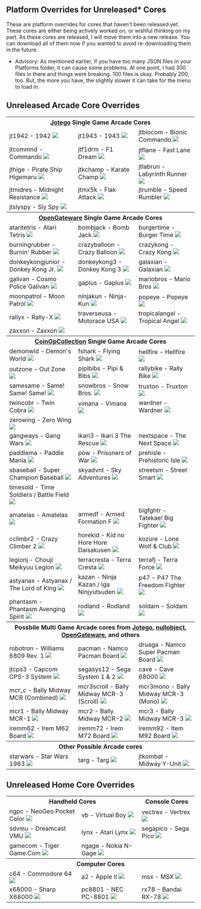 ## Platform Overrides for Unreleased* Cores

These are platform overrides for cores that haven't been released yet. These cores are either being actively worked on, or wishful thinking on my part. As these cores are released, I will move them into a new release. You can download all of them now if you wanted to avoid re-downloading them in the future.

- Advisory: As mentioned earlier, if you have too many JSON files in your Platforms folder, it can cause some problems. At one point, I had 300 files in there and things were breaking. 100 files is okay. Probably 200, too. But, the more you have, the slightly slower it can take for the menu to load in.

## Unreleased Arcade Core Overrides

<table>
<tr><th colspan="3"><a href="https://patreon.com/jotego">Jotego</a> Single Game Arcade Cores</th></tr>
<tr>
 <td>jt1942 - 1942 <img src="pics/jt1942.png" /></td>
 <td>jt1943 - 1943 <img src="pics/jt1943.png" /></td>
 <td>jtbiocom - Bionic Commando <img src="pics/jtbiocom.png" /></td>
</tr>
<tr>
 <td>jtcommnd - Commando <img src="pics/jtcommnd.png" /></td>
 <td>jtf1drm - F1 Dream <img src="pics/jtf1drm.png" /></td>
 <td>jtflane - Fast Lane <img src="pics/jtflane.png" /></td>
</tr>
<tr>
 <td>jthige - Pirate Ship Higemaru  <img src="pics/jthige.png" /></td>
 <td>jtkchamp - Karate Champ <img src="pics/jtkchamp.png" /></td>
 <td>jtlabrun - Labyrinth Runner <img src="pics/jtlabrun.png" /></td>
</tr>
<tr>
 <td>jtmidres - Midnight Resistance <img src="pics/jtmidres.png" /></td>
 <td>jtmx5k - Flak Attack <img src="pics/jtmx5k.png" /></td>
 <td>jtrumble - Speed Rumbler  <img src="pics/jtrumble.png" /></td>
</tr>
<tr>
 <td>jtslyspy - Sly Spy <img src="pics/jtslyspy.png" /></td>
</tr>
<tr><th colspan="3"><a href="https://github.com/opengateware">OpenGateware</a> Single Game Arcade Cores</th></tr>
<tr>
 <td>ataritetris - Atari Tetris  <img src="pics/ataritetris.png" /></td>
 <td>bombjack - Bomb Jack <img src="pics/bombjack.png" /></td>
 <td>burgertime - Burger Time <img src="pics/burgertime.png" /></td>
</tr>
<tr>
 <td>burningrubber - Burnin' Rubber <img src="pics/burningrubber.png" /></td> 
 <td>crazyballoon - Crazy Balloon  <img src="pics/crazyballoon.png" /></td>
 <td>crazykong - Crazy Kong  <img src="pics/crazykong.png" /></td>
</tr>
<tr>
 <td>donkeykongjunior - Donkey Kong Jr.  <img src="pics/donkeykongjunior.png" /></td>
 <td>donkeykong3 - Donkey Kong 3 <img src="pics/donkeykong3.png" /></td>
 <td>galaxian - Galaxian <img src="pics/galaxian.png" /></td> 
</tr>
<tr>
 <td>galivan - Cosmo Police Galivan <img src="pics/galivan.png" /></td>
 <td>gaplus - Gaplus <img src="pics/gaplus.png" /></td>
 <td>mariobros - Mario Bros <img src="pics/mariobros.png" /></td>
</tr>
<tr>
 <td>moonpatrol - Moon Patrol <img src="pics/moonpatrol.png" /></td>
 <td>ninjakun - Ninja-Kun <img src="pics/ninjakun.png" /></td>
 <td>popeye - Popeye <img src="pics/popeye.png" /></td>
</tr>
<tr>
 <td>rallyx - Rally-X <img src="pics/rallyx.png" /></td>
 <td>traverseusa - Motorace USA <img src="pics/traverseusa.png" /></td>
 <td>tropicalangel - Tropical Angel <img src="pics/tropicalangel.png" /></td> 
</tr>
<tr>
 <td>zaxxon - Zaxxon <img src="pics/zaxxon.png" /></td>
</tr>
<tr><th colspan="3"><a href="https://patreon.com/atrac17">CoinOpCollection</a> Single Game Arcade Cores</th></tr>
<tr>
 <td>demonwld - Demon's World <img src="pics/demonwld.png" /></td>
 <td>fshark - Flying Shark <img src="pics/fshark.png" /></td>
 <td>hellfire - Hellfire <img src="pics/hellfire.png" /></td>
</tr>
<tr>
 <td>outzone - Out Zone <img src="pics/outzone.png" /></td>
 <td>pipibibs - Pipi & Bibs <img src="pics/pipibibs.png" /></td>
 <td>rallybike - Rally Bike <img src="pics/rallybike.png" /></td>
</tr>
<tr>
 <td>samesame - Same! Same! Same! <img src="pics/samesame.png" /></td>
 <td>snowbros - Snow Bros. <img src="pics/snowbros.png" /></td>
 <td>truxton - Truxton <img src="pics/truxton.png" /></td>
</tr>
<tr>
 <td>twincobr - Twin Cobra <img src="pics/twincobr.png" /></td>
 <td>vimana - Vimana <img src="pics/vimana.png" /></td>
 <td>wardner - Wardner <img src="pics/wardner.png" /></td> 
</tr>
<tr>
 <td>zerowing - Zero Wing <img src="pics/zerowing.png" /></td>
</tr>
<tr>
 <td>gangways - Gang Wars <img src="pics/gangwars.png" /></td>
 <td>ikari3 - Ikari 3 The Rescue <img src="pics/ikari3.png" /></td>
 <td>nextspace - The Next Space <img src="pics/nextspace.png" /></td>
</tr>
<tr>
 <td>paddlema - Paddle Mania <img src="pics/paddlema.png" /></td>
 <td>pow - Prisoners of War <img src="pics/pow.png" /></td>
 <td>prehisle - Prehistoric Isle <img src="pics/prehisle.png" /></td>
</tr>
<tr>
 <td>sbaseball - Super Champion Baseball <img src="pics/sbaseball.png" /></td>
 <td>skyadvnt - Sky Adventures <img src="pics/skyadvnt.png" /></td>
 <td>streetsm - Street Smart <img src="pics/streetsm.png" /></td>
</tr>
<tr> 
 <td>timesold - Time Soldiers / Battle Field <img src="pics/timesold.png" /></td>
</tr>
<tr>
 <td>amatelas - Amatelas <img src="pics/amatelas.png" /></td>
 <td>armedf - Armed Formation F <img src="pics/armedf.png" /></td>
 <td>bigfghtr - Tatekae! Big Fighter <img src="pics/bigfghtr.png" /></td>
</tr>
<tr>
 <td>cclimbr2 - Crazy Climber 2 <img src="pics/cclimbr2.png" /></td>
 <td>horekid - Kid no Hore Hore Daisakusen <img src="pics/horekid.png" /></td>
 <td>kozure - Lone Wolf & Club <img src="pics/kozure.png" /></td>
</tr>
<tr>
 <td>legionj - Chouji Meikyuu Legion <img src="pics/legionj.png" /></td>
 <td>terracresta - Terra Cresta <img src="pics/terracresta.png" /></td> 
 <td>terrafj - Terra Force <img src="pics/terrafj.png" /></td>
</tr>
<tr>
 <td>astyanax - Astyanax / The Lord of King <img src="pics/astyanax.png" /></td>
 <td>kazan - Ninja Kazan / Iga Ninjyutsuden <img src="pics/kazan.png" /></td>
 <td>p47 - P47 The Freedom Fighter <img src="pics/p47.png" /></td>
</tr>
<tr>
 <td>phantasm - Phantasm Avenging Spirit <img src="pics/phantasm.png" /></td>
 <td>rodland - Rodland <img src="pics/rodland.png" /></td> 
 <td>soldam - Soldam <img src="pics/soldam.png" /></td>
</tr>
<tr><th colspan="3">Possbile Multi Game Arcade cores from <a href="https://patreon.com/jotego">Jotego</a>, <a href="https://patreon.com/nullobject">nullobject</a>, <a href="https://github.com/opengateware">OpenGateware</a>, and others</th></tr>
<tr>
 <td>robotron - Williams 6809 Rev. 1 <img src="pics/robotron.png" /></td>
 <td>pacman - Namco Pacman Board <img src="pics/pacman.png" /></td> 
 <td>druaga - Namco Super Pacman Board <img src="pics/druaga.png" /></td>
</tr>
<tr>
 <td>jtcps3 - Capcom CPS-3 System <img src="pics/jtcps3.png" /></td>
 <td>segasys12 - Sega System 1 & 2 <img src="pics/segasys12.png" /></td>
 <td>cave - Cave 68000 <img src="pics/cave.png" /></td>
</tr>
<tr>
 <td>mcr_c - Bally Midway MCR (Combined) <img src="pics/mcr_c.png" /></td>
 <td>mcr3scroll - Bally Midway MCR-3 (Scroll) <img src="pics/mcr3scroll.png" /></td>
 <td>mcr3mono - Bally Midway MCR-3 (Mono) <img src="pics/mcr3mono.png" /></td>
</tr>
<tr>
 <td>mcr1 - Bally Midway MCR-1 <img src="pics/mcr1.png" /></td>
 <td>mcr2 - Bally Midway MCR-2 <img src="pics/mcr2.png" /></td>
 <td>mcr3 - Bally Midway MCR-3 <img src="pics/mcr3.png" /></td>
</tr>
<tr>
 <td>iremm62 - Irem M62 Board <img src="pics/iremm62.png" /></td>
 <td>iremm72 - Irem M72 Board <img src="pics/iremm72.png" /></td>
 <td>iremm92 - Item M92 Board <img src="pics/iremm92.png" /></td>
</tr>
<tr><th colspan="3">Other Possible Arcade cores</th></tr>
<tr>
 <td>starwars - Star Wars 1983 <img src="pics/starwars.png" /></td>
 <td>targ - Targ <img src="pics/targ.png" /></td>
 <td>jtkombat - Midway Y-Unit <img src="pics/jtkombat.png" /></td>
</tr>
</table>

## Unreleased Home Core Overrides

<table>
<tr>
 <th colspan="2">Handheld Cores</th>
 <th>Console Cores</th>
</tr>
<tr>
 <td>ngpc - NeoGeo Pocket Color <img src="pics/ngpc.png" /></td>
 <td>vb - Virtual Boy <img src="pics/vb.png" /></td>
 <td>vectrex - Vertrex <img src="pics/vectrex.png" /></td>
</tr>
<tr>
 <td>sdvmu - Dreamcast VMU <img src="pics/sdvmu.png" /></td>
 <td>lynx - Atari Lynx <img src="pics/lynx.png" /></td>
 <td>segapico - Sega Pico <img src="pics/segapico.png" /></td>
</tr>
<tr>
 <td>gamecom - Tiger Game.Com <img src="pics/gamecom.png" /></td>
 <td>ngage - Nokia N-Gage <img src="pics/ngage.png" /></td>  
</tr>
<tr><th colspan="3">Computer Cores</th></tr>
<tr>
 <td>c64 - Commodore 64 <img src="pics/c64.png" /></td>
 <td>a2 - Apple II <img src="pics/a2.png" /></td>
 <td>msx - MSX <img src="pics/msx.png" /></td>
</tr>
<tr>
 <td>x68000 - Sharp X68000 <img src="pics/x68000.png" /></td>
 <td>pc8801 - NEC PC-8801 <img src="pics/pc8801.png" /></td>
 <td>rx78 - Bandai RX-78 <img src="pics/rx78.png" /></td>
</tr>
</table>
